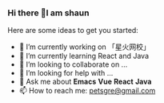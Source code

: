 ### Hi there 👋I am shaun

<!--
**petsgre/petsgre** is a ✨ _special_ ✨ repository because its `README.md` (this file) appears on your GitHub profile.
-->
Here are some ideas to get you started:

- 🔭 I’m currently working on 「星火网校」
- 🌱 I’m currently learning React and Java
- 👯 I’m looking to collaborate on ...
- 🤔 I’m looking for help with ...
- 💬 Ask me about **Emacs** **Vue** **React** **Java**
- 📫 How to reach me: petsgre@gmail.com

